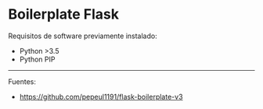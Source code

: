 # Boilerplate Flask

Requisitos de software previamente instalado:

+ Python >3.5
+ Python PIP

---

Fuentes:

+ https://github.com/pepeul1191/flask-boilerplate-v3